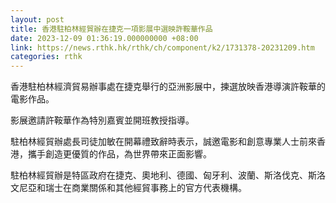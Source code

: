 ```yaml
---
layout: post
title: 香港駐柏林經貿辦在捷克一項影展中選映許鞍華作品
date: 2023-12-09 01:36:19.000000000 +08:00
link: https://news.rthk.hk/rthk/ch/component/k2/1731378-20231209.htm
categories: rthk
---
```


香港駐柏林經濟貿易辦事處在捷克舉行的亞洲影展中，揀選放映香港導演許鞍華的電影作品。

影展邀請許鞍華作為特別嘉賓並開班教授指導。

駐柏林經貿辦處長司徒加敏在開幕禮致辭時表示，誠邀電影和創意專業人士前來香港，攜手創造更優質的作品，為世界帶來正面影響。

駐柏林經貿辦是特區政府在捷克、奧地利、德國、匈牙利、波蘭、斯洛伐克、斯洛文尼亞和瑞士在商業關係和其他經貿事務上的官方代表機構。

